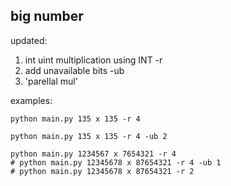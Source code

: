 ## big number

updated:
1. int uint multiplication using INT -r
2. add unavailable bits -ub
3. 'parellal mul'

examples:

```
python main.py 135 x 135 -r 4
```

```
python main.py 135 x 135 -r 4 -ub 2
```

```
python main.py 1234567 x 7654321 -r 4
# python main.py 12345678 x 87654321 -r 4 -ub 1
# python main.py 12345678 x 87654321 -r 2
```
